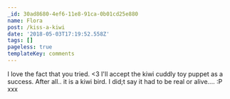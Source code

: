 ```yaml
---
_id: 30ad8680-4ef6-11e8-91ca-0b01cd25e880
name: Flora
post: /kiss-a-kiwi
date: '2018-05-03T17:19:52.558Z'
tags: []
pageless: true
templateKey: comments
---
```

I love the fact that you tried. <3 I'll accept the kiwi cuddly toy puppet as a success. After all.. it is a kiwi bird. I did;t say it had to be real or alive.... :P xxx
